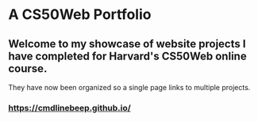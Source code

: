 # A CS50Web Portfolio

## Welcome to my showcase of website projects I have completed for Harvard's CS50Web online course.

They have now been organized so a single page links to multiple projects.

### https://cmdlinebeep.github.io/
